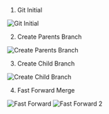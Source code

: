 1. Git Initial

![Git Initial](https://user-images.githubusercontent.com/115515019/226194717-3948a996-18f7-4ffe-9688-9b3c017992f2.png)

2. Create Parents Branch

![Create Parents Branch](https://user-images.githubusercontent.com/115515019/226194762-659cf06d-24a1-4293-9950-36646e1f1151.png)

3. Create Child Branch

![Create Child Branch](https://user-images.githubusercontent.com/115515019/226194836-b2191a0e-75ee-4923-a4d8-bdeab7727255.png)

4. Fast Forward Merge

![Fast Forward](https://user-images.githubusercontent.com/115515019/226194865-0d2a6fd5-375e-4fb9-a351-9561110a5ade.png)
![Fast Forward 2](https://user-images.githubusercontent.com/115515019/226194872-5430d412-efac-443b-a77c-dd05a32f8754.png)



